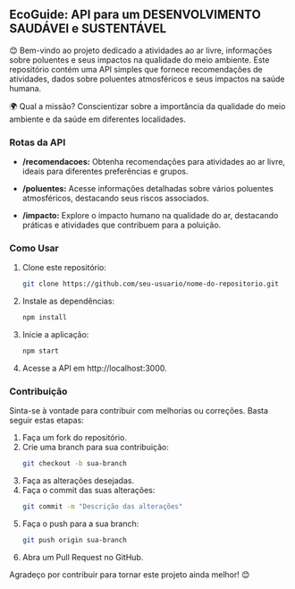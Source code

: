## EcoGuide: API para um DESENVOLVIMENTO SAUDÁVEl e SUSTENTÁVEL

😊 Bem-vindo ao projeto dedicado a atividades ao ar livre, informações sobre poluentes e seus impactos na qualidade do meio ambiente. Este repositório contém uma API simples que fornece recomendações de atividades, dados sobre poluentes atmosféricos e seus impactos na saúde humana.

🌍 Qual a missão? Conscientizar sobre a importância da qualidade do meio ambiente e da saúde em diferentes localidades. 

### Rotas da API

- **/recomendacoes:** Obtenha recomendações para atividades ao ar livre, ideais para diferentes preferências e grupos.

- **/poluentes:** Acesse informações detalhadas sobre vários poluentes atmosféricos, destacando seus riscos associados.

- **/impacto:** Explore o impacto humano na qualidade do ar, destacando práticas e atividades que contribuem para a poluição.

### Como Usar

1. Clone este repositório:
   ```bash
   git clone https://github.com/seu-usuario/nome-do-repositorio.git
   ```

2. Instale as dependências:
   ```bash
   npm install
   ```

3. Inicie a aplicação:
   ```bash
   npm start
   ```

4. Acesse a API em http://localhost:3000.

### Contribuição

Sinta-se à vontade para contribuir com melhorias ou correções. Basta seguir estas etapas:

1. Faça um fork do repositório.
2. Crie uma branch para sua contribuição:
   ```bash
   git checkout -b sua-branch
   ```
3. Faça as alterações desejadas.
4. Faça o commit das suas alterações:
   ```bash
   git commit -m "Descrição das alterações"
   ```
5. Faça o push para a sua branch:
   ```bash
   git push origin sua-branch
   ```
6. Abra um Pull Request no GitHub.

Agradeço por contribuir para tornar este projeto ainda melhor! 😊
